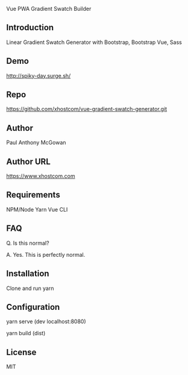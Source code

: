 Vue PWA Gradient Swatch Builder

## Introduction

Linear Gradient Swatch Generator with Bootstrap, Bootstrap Vue, Sass

## Demo

http://spiky-day.surge.sh/

## Repo

https://github.com/xhostcom/vue-gradient-swatch-generator.git

## Author

Paul Anthony  McGowan

## Author URL

https://www.xhostcom.com

## Requirements

NPM/Node
 Yarn
Vue CLI

## FAQ

Q. Is this normal?

A. Yes. This is perfectly normal.

## Installation

Clone and run yarn

## Configuration

yarn serve  (dev localhost:8080)

yarn build (dist)

## License

MIT
